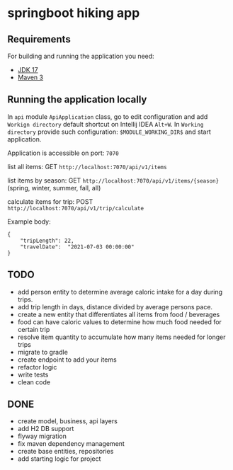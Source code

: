 # springboot hiking app
## Requirements

For building and running the application you need:

- [JDK 17](https://www.oracle.com/java/technologies/javase/jdk17-archive-downloads.html)
- [Maven 3](https://maven.apache.org)

## Running the application locally

In `api` module `ApiApplication` class, go to edit configuration and add `Workign directory` default shortcut on Intellij IDEA `Alt+W`.
In `Working directory` provide such configuration: `$MODULE_WORKING_DIR$` and start application.

Application is accessible on port: `7070` 

list all items: GET `http://localhost:7070/api/v1/items`

list items by season: GET `http://localhost:7070/api/v1/items/{season}` (spring, winter, summer, fall, all)

calculate items for trip: POST `http://localhost:7070/api/v1/trip/calculate` 

Example body:
```
{
    "tripLength": 22,
    "travelDate":  "2021-07-03 00:00:00"
}
```

## TODO

* add person entity to determine average caloric intake for a day during trips.
* add trip length in days, distance divided by average persons pace.
* create a new entity that differentiates all items from food / beverages 
* food can have caloric values to determine how much food needed for certain trip
* resolve item quantity to accumulate how many items needed for longer trips
* migrate to gradle
* create endpoint to add your items
* refactor logic
* write tests
* clean code

## DONE

* create model, business, api layers
* add H2 DB support
* flyway migration
* fix maven dependency management 
* create base entities, repositories
* add starting logic for project